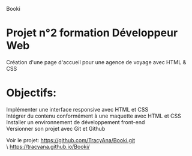 Booki

# Projet n°2 formation Développeur Web
Création d'une page d'accueil pour une agence de voyage avec HTML & CSS

# Objectifs:
Implémenter une interface responsive avec HTML et CSS  
Intégrer du contenu conformément à une maquette avec HTML et CSS  
Installer un environnement de développement front-end  
Versionner son projet avec Git et Github  

Voir le projet: https://github.com/TracyAna/Booki.git  
\               https://tracyana.github.io/Booki/  